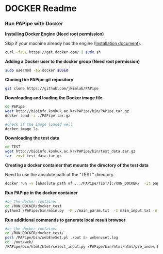 # DOCKER Readme

### Run PAPipe with Docker

**Installing Docker Engine (Need root permission)**

Skip if your machine already has the engine ([Installation document](https://docs.docker.com/engine/install/)). 

```bash
curl -fsSL https://get.docker.com/ | sudo sh
```

**Adding a Docker user to the docker group (Need root permission)**

```bash
sudo usermod -aG docker $USER 	
```

**Cloning the PAPipe git repository**

```bash
git clone https://github.com/jkimlab/PAPipe
```

**Downloading and loading the Docker image file** 

```bash
cd PAPipe
wget http://bioinfo.konkuk.ac.kr/PAPipe/bin/PAPipe.tar.gz
docker load -i ./PAPipe.tar.gz

#Check if the image loaded well 
docker image ls 
```

**Downloading the test data** 

```bash
cd TEST
wget http://bioinfo.konkuk.ac.kr/PAPipe/bin/test_data.tar.gz
tar -zxvf test_data.tar.gz
```

**Creating a docker container that mounts the directory of the test data** 

Need to use the absolute path of the "TEST" directory.

```bash
docker run -v [absolute path of .../PAPipe/TEST/]:/RUN_DOCKER/  -it pap_docker:latest
```

**Run PAPipe in the docker container** 

```bash
#on the docker container
cd /RUN_DOCKER/docker_test
python3 /PAPipe/bin/main.py  -P ./main_param.txt  -I main_input.txt -A main_sample.txt &> log
```

**Run additional commands to generate local result browser** 

```bash
#on the docker container
cd /RUN_DOCKER/docker_test/
perl /PAPipe/bin/webEnvSet.pl ./out &> webenvset.log
cd ./out/web/
/PAPipe/bin/html/html/select_input.py /PAPipe/bin/html/html/pre_index.html &> webgen.log
```
